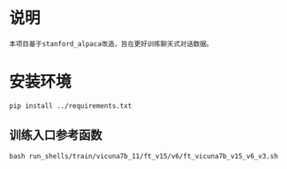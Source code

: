 # 说明


    本项目基于stanford_alpaca改造，旨在更好训练聊天式对话数据。

# 安装环境


    pip install ../requirements.txt
    

## 训练入口参考函数


    bash run_shells/train/vicuna7b_11/ft_v15/v6/ft_vicuna7b_v15_v6_v3.sh